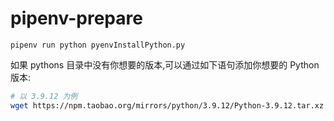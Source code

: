 # pipenv-prepare

`pipenv run python pyenvInstallPython.py`

如果 pythons 目录中没有你想要的版本,可以通过如下语句添加你想要的 Python 版本:
```sh
# 以 3.9.12 为例
wget https://npm.taobao.org/mirrors/python/3.9.12/Python-3.9.12.tar.xz -P ./pythons
```
